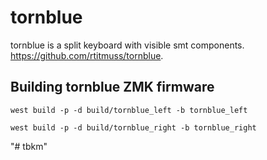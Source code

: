 # tornblue

tornblue is a split keyboard with visible smt components. https://github.com/rtitmuss/tornblue.

## Building tornblue ZMK firmware
```
west build -p -d build/tornblue_left -b tornblue_left
```

```
west build -p -d build/tornblue_right -b tornblue_right
```

"# tbkm" 

